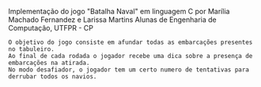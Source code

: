Implementação do jogo "Batalha Naval" em linguagem C 
por Marília Machado Fernandez e Larissa Martins
Alunas de Engenharia de Computação, UTFPR - CP

	O objetivo do jogo consiste em afundar todas as embarcações presentes no tabuleiro.
	Ao final de cada rodada o jogador recebe uma dica sobre a presença de embarcações na atirada.
  	No modo desafiador, o jogador tem um certo numero de tentativas para derrubar todos os navios.
